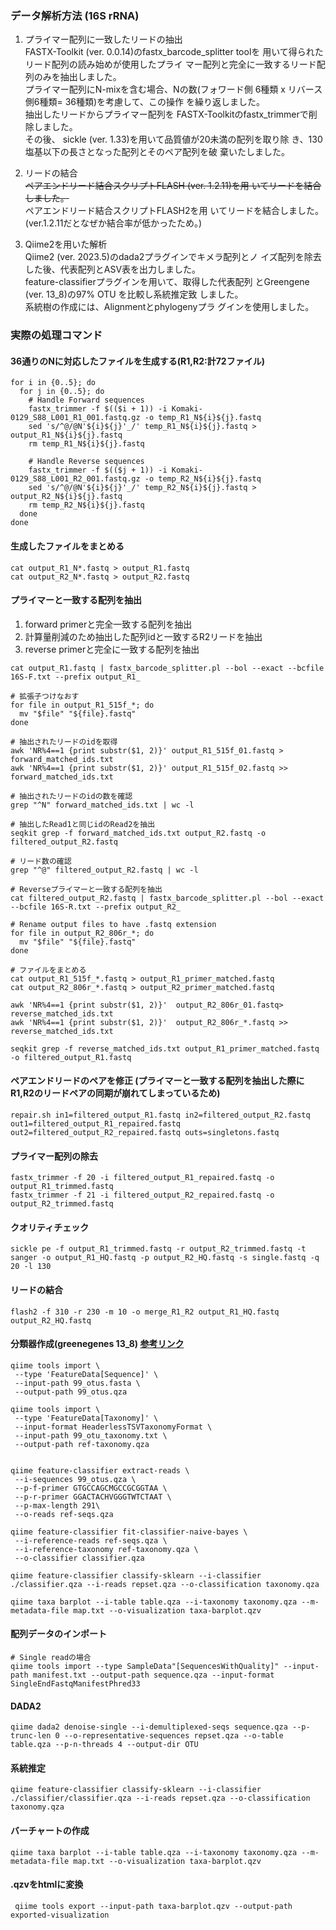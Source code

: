 ### **データ解析方法 (16S rRNA)**
 1. プライマー配列に一致したリードの抽出  
FASTX-Toolkit (ver. 0.0.14)のfastx_barcode_splitter toolを
用いて得られたリード配列の読み始めが使用したプライ
マー配列と完全に一致するリード配列のみを抽出しました。  
プライマー配列にN-mixを含む場合、Nの数(フォワード側
6種類 x リバース側6種類= 36種類)を考慮して、この操作
を繰り返しました。  
抽出したリードからプライマー配列を
FASTX-Toolkitのfastx_trimmerで削除しました。  
その後、
sickle (ver. 1.33)を用いて品質値が20未満の配列を取り除
き、130塩基以下の長さとなった配列とそのペア配列を破
棄いたしました。  

 2. リードの結合  
~~ペアエンドリード結合スクリプトFLASH (ver. 1.2.11)を用
いてリードを結合しました。~~  
ペアエンドリード結合スクリプトFLASH2を用
いてリードを結合しました。  
(ver.1.2.11だとなぜか結合率が低かったため。)

 3. Qiime2を用いた解析  
Qiime2 (ver. 2023.5)のdada2プラグインでキメラ配列とノ
イズ配列を除去した後、代表配列とASV表を出力しました。  
feature-classifierプラグインを用いて、取得した代表配列
とGreengene (ver. 13_8)の97% OTU を比較し系統推定致
しました。  
系統樹の作成には、Alignmentとphylogenyプラ
グインを使用しました。


### **実際の処理コマンド**  
#### 36通りのNに対応したファイルを生成する(R1,R2:計72ファイル)
```
for i in {0..5}; do
  for j in {0..5}; do
    # Handle Forward sequences
    fastx_trimmer -f $(($i + 1)) -i Komaki-0129_S88_L001_R1_001.fastq.gz -o temp_R1_N${i}${j}.fastq
    sed 's/^@/@N'${i}${j}'_/' temp_R1_N${i}${j}.fastq > output_R1_N${i}${j}.fastq
    rm temp_R1_N${i}${j}.fastq

    # Handle Reverse sequences
    fastx_trimmer -f $(($j + 1)) -i Komaki-0129_S88_L001_R2_001.fastq.gz -o temp_R2_N${i}${j}.fastq
    sed 's/^@/@N'${i}${j}'_/' temp_R2_N${i}${j}.fastq > output_R2_N${i}${j}.fastq
    rm temp_R2_N${i}${j}.fastq
  done
done 
```

#### 生成したファイルをまとめる
```
cat output_R1_N*.fastq > output_R1.fastq
cat output_R2_N*.fastq > output_R2.fastq
```


#### プライマーと一致する配列を抽出<br>
1. forward primerと完全一致する配列を抽出
2. 計算量削減のため抽出した配列idと一致するR2リードを抽出
3. reverse primerと完全に一致する配列を抽出
```
cat output_R1.fastq | fastx_barcode_splitter.pl --bol --exact --bcfile 16S-F.txt --prefix output_R1_

# 拡張子つけなおす
for file in output_R1_515f_*; do
  mv "$file" "${file}.fastq"
done

# 抽出されたリードのidを取得
awk 'NR%4==1 {print substr($1, 2)}' output_R1_515f_01.fastq > forward_matched_ids.txt
awk 'NR%4==1 {print substr($1, 2)}' output_R1_515f_02.fastq >> forward_matched_ids.txt

# 抽出されたリードのidの数を確認
grep "^N" forward_matched_ids.txt | wc -l

# 抽出したRead1と同じidのRead2を抽出
seqkit grep -f forward_matched_ids.txt output_R2.fastq -o filtered_output_R2.fastq

# リード数の確認
grep "^@" filtered_output_R2.fastq | wc -l

# Reverseプライマーと一致する配列を抽出
cat filtered_output_R2.fastq | fastx_barcode_splitter.pl --bol --exact --bcfile 16S-R.txt --prefix output_R2_

# Rename output files to have .fastq extension
for file in output_R2_806r_*; do
  mv "$file" "${file}.fastq"
done

# ファイルをまとめる
cat output_R1_515f_*.fastq > output_R1_primer_matched.fastq
cat output_R2_806r_*.fastq > output_R2_primer_matched.fastq

awk 'NR%4==1 {print substr($1, 2)}'  output_R2_806r_01.fastq> reverse_matched_ids.txt
awk 'NR%4==1 {print substr($1, 2)}'  output_R2_806r_*.fastq >> reverse_matched_ids.txt

seqkit grep -f reverse_matched_ids.txt output_R1_primer_matched.fastq -o filtered_output_R1.fastq 
```

#### ペアエンドリードのペアを修正 (プライマーと一致する配列を抽出した際にR1,R2のリードペアの同期が崩れてしまっているため)
```
repair.sh in1=filtered_output_R1.fastq in2=filtered_output_R2.fastq out1=filtered_output_R1_repaired.fastq out2=filtered_output_R2_repaired.fastq outs=singletons.fastq
```

#### プライマー配列の除去
```
fastx_trimmer -f 20 -i filtered_output_R1_repaired.fastq -o output_R1_trimmed.fastq
fastx_trimmer -f 21 -i filtered_output_R2_repaired.fastq -o output_R2_trimmed.fastq
```

#### クオリティチェック
```
sickle pe -f output_R1_trimmed.fastq -r output_R2_trimmed.fastq -t sanger -o output_R1_HQ.fastq -p output_R2_HQ.fastq -s single.fastq -q 20 -l 130
```

#### リードの結合
```
flash2 -f 310 -r 230 -m 10 -o merge_R1_R2 output_R1_HQ.fastq output_R2_HQ.fastq
```


#### 分類器作成(greenegenes 13_8) [参考リンク](https://note.com/nanaimo_/n/n601094548c2c)
```
qiime tools import \
 --type 'FeatureData[Sequence]' \
 --input-path 99_otus.fasta \
 --output-path 99_otus.qza

qiime tools import \
 --type 'FeatureData[Taxonomy]' \
 --input-format HeaderlessTSVTaxonomyFormat \
 --input-path 99_otu_taxonomy.txt \
 --output-path ref-taxonomy.qza


qiime feature-classifier extract-reads \
 --i-sequences 99_otus.qza \
 --p-f-primer GTGCCAGCMGCCGCGGTAA \
 --p-r-primer GGACTACHVGGGTWTCTAAT \
 --p-max-length 291\
 --o-reads ref-seqs.qza

qiime feature-classifier fit-classifier-naive-bayes \
 --i-reference-reads ref-seqs.qza \
 --i-reference-taxonomy ref-taxonomy.qza \
 --o-classifier classifier.qza

qiime feature-classifier classify-sklearn --i-classifier ./classifier.qza --i-reads repset.qza --o-classification taxonomy.qza

qiime taxa barplot --i-table table.qza --i-taxonomy taxonomy.qza --m-metadata-file map.txt --o-visualization taxa-barplot.qzv
```


#### 配列データのインポート
```
# Single readの場合
qiime tools import --type SampleData"[SequencesWithQuality]" --input-path manifest.txt --output-path sequence.qza --input-format SingleEndFastqManifestPhred33
```

#### DADA2
```
qiime dada2 denoise-single --i-demultiplexed-seqs sequence.qza --p-trunc-len 0 --o-representative-sequences repset.qza --o-table table.qza --p-n-threads 4 --output-dir OTU
```


#### 系統推定
```
qiime feature-classifier classify-sklearn --i-classifier ./classifier/classifier.qza --i-reads repset.qza --o-classification taxonomy.qza
```

#### バーチャートの作成
```
qiime taxa barplot --i-table table.qza --i-taxonomy taxonomy.qza --m-metadata-file map.txt --o-visualization taxa-barplot.qzv
```

#### .qzvをhtmlに変換
```
 qiime tools export --input-path taxa-barplot.qzv --output-path exported-visualization
 ```


